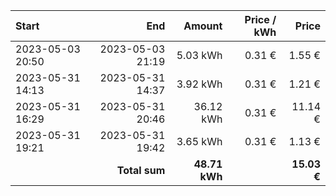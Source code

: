 | Start            |              End |        Amount | Price / kWh |       Price |
| :--------------- | ---------------: | ------------: | ----------: | ----------: |
| 2023-05-03 20:50 | 2023-05-03 21:19 |      5.03 kWh |      0.31 € |      1.55 € |
| 2023-05-31 14:13 | 2023-05-31 14:37 |      3.92 kWh |      0.31 € |      1.21 € |
| 2023-05-31 16:29 | 2023-05-31 20:46 |     36.12 kWh |      0.31 € |     11.14 € |
| 2023-05-31 19:21 | 2023-05-31 19:42 |      3.65 kWh |      0.31 € |      1.13 € |
|                  |    **Total sum** | **48.71 kWh** |             | **15.03 €** |